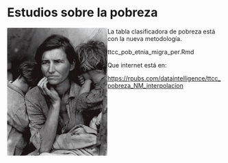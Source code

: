 
# Estudios sobre la pobreza



<a href="url"><img src="madre_migrante.jpg" align="left" height="300" ></a>


La tabla clasificadora de pobreza está con la nueva metodología.

ttcc_pob_etnia_migra_per.Rmd

Que internet está en:

https://rpubs.com/dataintelligence/ttcc_pobreza_NM_interpolacion

